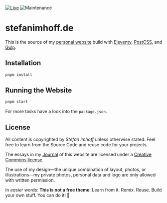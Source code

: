 [![Live](https://img.shields.io/badge/live-v4.stefanimhoff.de-green.svg)](https://v4.stefanimhoff.de/)
![Maintenance](https://img.shields.io/maintenance/yes/2023.svg)

# stefanimhoff.de

This is the source of my [personal website][si] build with [Eleventy], [PostCSS], and [Gulp].

## Installation

```sh
pnpm install
```

## Running the Website

```sh
pnpm start
```

For more tasks have a look into the `package.json`.

## License

All content is copyrighted by _Stefan Imhoff_ unless otherwise stated. Feel free to learn from the Source Code and reuse code for your projects.

The essays in my [Journal] of this website are licensed under a [Creative Commons license].

The use of my design—the unique combination of layout, photos, or illustrations—my private photos, personal data and logo are only allowed with written permission.

In _easier_ words: **This is not a free theme**. Learn from it. Remix. Reuse. Build your own stuff. You can do it! 🤘

[creative commons license]: https://creativecommons.org/licenses/by-nc-sa/4.0/
[eleventy]: https://www.11ty.dev/
[postcss]: https://postcss.org/
[gulp]: https://gulpjs.com/
[journal]: https://www.stefanimhoff.de/journal/
[si]: https://www.stefanimhoff.de/
